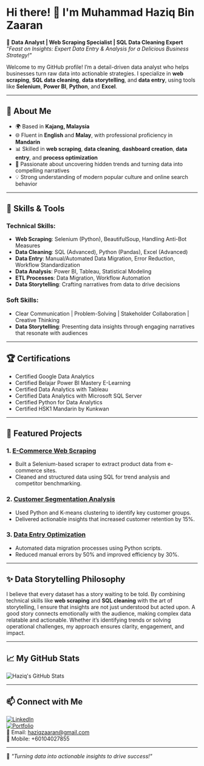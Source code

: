 # Hi there! 👋 I'm Muhammad Haziq Bin Zaaran

🎯 **Data Analyst | Web Scraping Specialist | SQL Data Cleaning Expert**  
*"Feast on Insights: Expert Data Entry & Analysis for a Delicious Business Strategy!"*

Welcome to my GitHub profile! I’m a detail-driven data analyst who helps businesses turn raw data into actionable strategies. I specialize in **web scraping**, **SQL data cleaning**, **data storytelling**, and **data entry**, using tools like **Selenium**, **Power BI**, **Python**, and **Excel**.

---

## 🚀 About Me
- 🌍 Based in **Kajang, Malaysia**
- 🌐 Fluent in **English** and **Malay**, with professional proficiency in **Mandarin**
- 📊 Skilled in **web scraping**, **data cleaning**, **dashboard creation**, **data entry**, and **process optimization**
- 🌱 Passionate about uncovering hidden trends and turning data into compelling narratives
- 💡 Strong understanding of modern popular culture and online search behavior

---

## 🌟 Skills & Tools
### Technical Skills:
- **Web Scraping**: Selenium (Python), BeautifulSoup, Handling Anti-Bot Measures
- **Data Cleaning**: SQL (Advanced), Python (Pandas), Excel (Advanced)
- **Data Entry**: Manual/Automated Data Migration, Error Reduction, Workflow Standardization
- **Data Analysis**: Power BI, Tableau, Statistical Modeling
- **ETL Processes**: Data Migration, Workflow Automation
- **Data Storytelling**: Crafting narratives from data to drive decisions

### Soft Skills:
- Clear Communication | Problem-Solving | Stakeholder Collaboration | Creative Thinking  
- **Data Storytelling**: Presenting data insights through engaging narratives that resonate with audiences

---

## 🏆 Certifications
- Certified Google Data Analytics
- Certified Belajar Power BI Mastery E-Learning
- Certified Data Analytics with Tableau
- Certified Data Analytics with Microsoft SQL Server
- Certified Python for Data Analytics
- Certified HSK1 Mandarin by Kunkwan

---

## 📂 Featured Projects
### 1. [E-Commerce Web Scraping](https://github.com/username/web-scraping-project)
   - Built a Selenium-based scraper to extract product data from e-commerce sites.
   - Cleaned and structured data using SQL for trend analysis and competitor benchmarking.

### 2. [Customer Segmentation Analysis](https://github.com/username/customer-segmentation)
   - Used Python and K-means clustering to identify key customer groups.
   - Delivered actionable insights that increased customer retention by 15%.

### 3. [Data Entry Optimization](https://github.com/username/data-entry-automation)
   - Automated data migration processes using Python scripts.
   - Reduced manual errors by 50% and improved efficiency by 30%.

---

## ✨ Data Storytelling Philosophy
I believe that every dataset has a story waiting to be told. By combining technical skills like **web scraping** and **SQL cleaning** with the art of storytelling, I ensure that insights are not just understood but acted upon. A good story connects emotionally with the audience, making complex data relatable and actionable. Whether it’s identifying trends or solving operational challenges, my approach ensures clarity, engagement, and impact.

---

## 📈 My GitHub Stats
![Haziq's GitHub Stats](https://github-readme-stats.vercel.app/api?username=your-github-username&show_icons=true&theme=radical)

---

## 📫 Connect with Me
[![LinkedIn](https://img.shields.io/badge/LinkedIn-Haziq%20Zaaran-blue?logo=linkedin)](https://www.linkedin.com/in/haziq-zaaran)  
[![Portfolio](https://img.shields.io/badge/Portfolio-Haziq%20Zaaran-brightgreen?logo=google-chrome)](https://www.datascienceportfol.io/haziqzaaran)  
📧 Email: haziqzaaran@gmail.com  
📱 Mobile: +60104027855  

---

🌟 *"Turning data into actionable insights to drive success!"*
